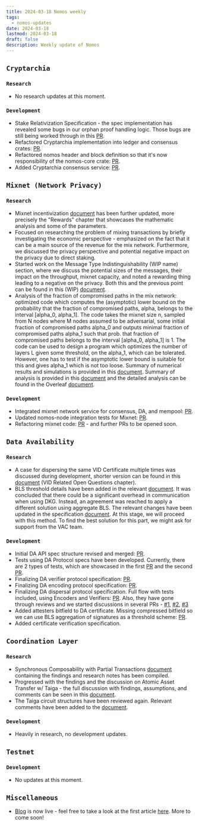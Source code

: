 ```yaml
---
title: 2024-03-18 Nomos weekly
tags:
  - nomos-updates
date: 2024-03-18
lastmod: 2024-03-18
draft: false
description: Weekly update of Nomos
---
```


## `Cryptarchia`

### `Research`

- No research updates at this moment.

### `Development`

- Stake Relativization Specification - the spec implementation has revealed some bugs in our orphan proof handling logic. Those bugs are still being worked through in this [PR](https://github.com/logos-co/nomos-specs/pull/86).
- Refactored Cryptarchia implementation into ledger and consensus crates: [PR](https://github.com/logos-co/nomos-node/pull/606).
- Refactored nomos header and block definition so that it's now responsibility of the nomos-core crate: [PR](https://github.com/logos-co/nomos-node/pull/609).
- Added Cryptarchia consensus service: [PR](https://github.com/logos-co/nomos-node/pull/612).

## `Mixnet (Network Privacy)`

### `Research`

- Mixnet incentivization [document](https://www.notion.so/Mixnet-Incentivization-6db9731a221b49878224afd916e2b3ac) has been further updated, more precisely the "Rewards" chapter that showcases the mathematic analysis and some of the parameters.
- Focused on researching the problem of mixing transactions by briefly investigating the economic perspective - emphasized on the fact that it can be a main source of the revenue for the mix network. Furthermore, we discussed the privacy perspective and potential negative impact on the privacy due to direct staking.
- Started work on the Message Type Indistinguishability (WIP name) section, where we discuss the potential sizes of the messages, their impact on the throughput, mixnet capacity, and noted a rewarding thing leading to a negative on the privacy. Both this and the previous point can be found in this (WIP) [document](https://www.notion.so/Mixnet-with-Staking-c8ec3bfd461f4989b3ebbcf4b4b15324#2e57424c79bd44b19c4c4dd624f544b2).
- Analysis of the fraction of compromised paths in the mix network: optimized code which computes the (asymptotic) lower bound on the probability that the fraction of compromised paths, alpha, belongs to the interval [alpha_0, alpha_1]. The code takes the mixnet size n, sampled from N nodes where M nodes assumed to be adversarial, some initial fraction of compromised paths alpha_0 and outputs minimal fraction of compromised paths alpha_1 such that prob. that fraction of compromised paths belongs to the interval [alpha_0, alpha_1] is 1. The code can be used to design a program which optimizes the number of layers L given some threshold, on the alpha_1, which can be tolerated. However, one has to test if the asymptotic lower bound is suitable for this and gives alpha_1 which is not too loose. Summary of numerical results and simulations is provided in this [document](https://docs.google.com/spreadsheets/d/1Bo7Ch76l6MeTCpii6vGLHhOSIHJULAtPkwJ3x9Ji_Ag/edit?usp=sharing). Summary of analysis is provided in this [document](https://www.notion.so/Analysis-of-failures-in-the-mix-network-feeef349720842759c59785af71c7c59?pvs=4) and the detailed analysis can be found in the Overleaf [document](https://www.overleaf.com/project/64ff35bb625e39b2cad298e5).

### `Development`

- Integrated mixnet network service for consensus, DA, and mempool: [PR](https://github.com/logos-co/nomos-node/pull/610).
- Updated nomos-node integration tests for Mixnet: [PR](https://github.com/logos-co/nomos-node/pull/611).
- Refactoring mixnet code: [PR](https://github.com/logos-co/nomos-node/pull/614) - and further PRs to be opened soon.

## `Data Availability`

### `Research`

- A case for dispersing the same VID Certificate multiple times was discussed during development, shorter version can be found in this [document](https://www.notion.so/DA-Api-Specification-83000d9c2f3f45b586cd55c5c195cce5#c16d22b2dd1b4cbeae333fbf8ce4e9a2) (VID Related Open Questions chapter).
- BLS threshold details have been added in the relevant [document](https://www.notion.so/BLS-Aggregated-and-Threshold-Signature-5a37ed1db01e4f9594080e1e6a5ef5f4). It was concluded that there could be a significant overhead in communication when using DKG. Instead, an agreement was reached to apply a different solution using aggregate BLS. The relevant changes have been updated in the specification [document](https://www.notion.so/DA-Protocol-Details-4bf3bb62cfb64422ab48b5b60aab6a73). At this stage, we will proceed with this method. To find the best solution for this part, we might ask for support from the VAC team.

### `Development`

- Initial DA API spec structure revised and merged: [PR](https://github.com/logos-co/nomos-specs/pull/72).
- Tests using DA Protocol specs have been developed. Currently, there are 2 types of tests, which are showcased in the first [PR](https://github.com/logos-co/nomos-specs/pull/83) and the second [PR](https://github.com/logos-co/nomos-specs/pull/85).
- Finalizing DA verifier protocol specification: [PR](https://github.com/logos-co/nomos-specs/pull/78).
- Finalizing DA encoding protocol specification: [PR](https://github.com/logos-co/nomos-specs/pull/76).
- Finalizing DA dispersal protocol specification. Full flow with tests included, using Encoders and Verifiers: [PR](https://github.com/logos-co/nomos-specs/pull/80). Also, they have gone through reviews and we started discussions in several PRs - [#1](https://github.com/logos-co/nomos-specs/pull/80), [#2](https://github.com/logos-co/nomos-specs/pull/81), [#3](https://github.com/logos-co/nomos-specs/pull/82)
- Added attesters bitfield to DA certificate. Missing compressed bitfield so we can use BLS aggregation of signatures as a threshold scheme: [PR](https://github.com/logos-co/nomos-specs/pull/81).
- Added certificate verification specification. 

## `Coordination Layer`

### `Research`

- Synchronous Composability with Partial Transactions [document](https://www.notion.so/Synchronous-Composability-with-Partial-Transactions-a2d832ea7d7a4b90b6f582bea64eab7a) containing the findings and research notes has been compiled.
- Progressed with the findings and the discussion on Atomic Asset Transfer w/ Taiga - the full discussion with findings, assumptions, and comments can be seen in this [document](https://www.notion.so/Atomic-Asset-Transfer-w-Taiga-d9d1c29a840a49188270010faa3ac341).
- The Taiga circuit structures have been reviewed again. Relevant comments have been added to the [document](https://www.notion.so/VeriZEXE-vs-Taiga-WIP-3ef9b9def27b4140bd752b0d49cba391).

### `Development`

- Heavily in research, no development updates.

## `Testnet`

### `Development`

- No updates at this moment.

## `Miscellaneous`

- [Blog](https://blog.nomos.tech/) is now live - feel free to take a look at the first article [here](https://blog.nomos.tech/is-network-anonymity-alone-sufficient-for-resilient-proof-of-stake-systems/). More to come soon!